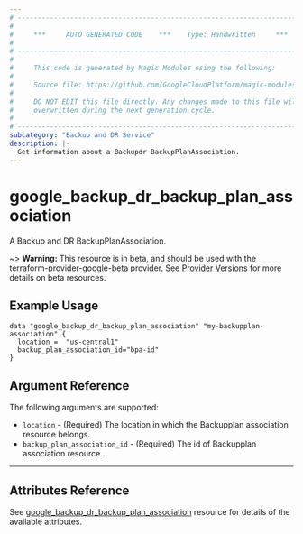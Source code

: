 ```yaml
---
# ----------------------------------------------------------------------------
#
#     ***     AUTO GENERATED CODE    ***    Type: Handwritten     ***
#
# ----------------------------------------------------------------------------
#
#     This code is generated by Magic Modules using the following:
#
#     Source file: https://github.com/GoogleCloudPlatform/magic-modules/tree/main/mmv1/third_party/terraform/website/docs/d/backup_dr_backup_plan_association.html.markdown
#
#     DO NOT EDIT this file directly. Any changes made to this file will be
#     overwritten during the next generation cycle.
#
# ----------------------------------------------------------------------------
subcategory: "Backup and DR Service"
description: |-
  Get information about a Backupdr BackupPlanAssociation.
---
```


# google_backup_dr_backup_plan_association

A Backup and DR BackupPlanAssociation.

~> **Warning:** This resource is in beta, and should be used with the terraform-provider-google-beta provider.
See [Provider Versions](https://terraform.io/docs/providers/google/guides/provider_versions.html) for more details on beta resources.

## Example Usage

```hcl
data "google_backup_dr_backup_plan_association" "my-backupplan-association" {
  location =  "us-central1"
  backup_plan_association_id="bpa-id"
}
```

## Argument Reference

The following arguments are supported:

* `location` - (Required) The location in which the Backupplan association resource belongs.
* `backup_plan_association_id` - (Required) The id of Backupplan association resource.

- - -

## Attributes Reference

See [google_backup_dr_backup_plan_association](https://registry.terraform.io/providers/hashicorp/google/latest/docs/resources/backup_dr_backup_plan_association) resource for details of the available attributes.
